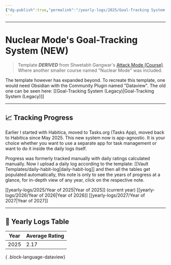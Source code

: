 ```yaml
---
{"dg-publish":true,"permalink":"/yearly-logs/2025/Goal-Tracking System (New)/","tags":["Productivity"]}
---
```



---
# Nuclear Mode's Goal-Tracking System (NEW)

> Template **_DERIVED_** from Shwetabh Gangwar's [Attack Mode (Course)](app://obsidian.md/Attack%20Mode%20\(Course\)). Where another smaller course named "Nuclear Mode" was included.

The template however has expanded beyond. To recreate this template, one would need Obsidian with the Community Plugin named "Dataview". The old one can be seen here: [[Goal-Tracking System (Legacy)\|Goal-Tracking System (Legacy)]]

---
## 📈 Tracking Progress
Earlier I started with Habitica, moved to Tasks.org (Tasks App), moved back to Habitica since May 2025. This new system now is app-agnostic. It is your choice whether you want to use a separate app for task management or want to do it inside the daily logs itself.

Progress was formerly tracked manually with daily ratings calculated manually. Now I upload a daily log according to the template: [[Vault Templates/daily-habit-log\|daily-habit-log]] and then all the tables get populated automatically, this note is only to see the years of progress at a glance, for in-depth view of any year, click on the respective note.

[[yearly-logs/2025/Year of 2025\|Year of 2025]] (current year)
[[yearly-logs/2026/Year of 2026\|Year of 2026]]
[[yearly-logs/2027/Year of 2027\|Year of 2027]]

---
## 📅 Yearly Logs Table

| Year | Average Rating |
| ---- | -------------- |
| 2025 | 2.17           |

{ .block-language-dataview}


